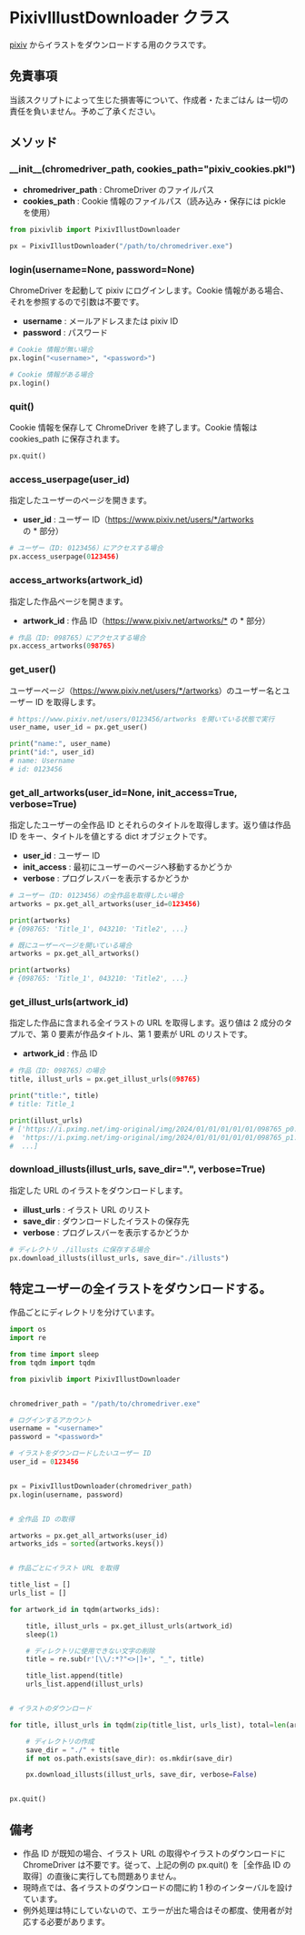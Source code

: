 # PixivIllustDownloader クラス

[pixiv](https://www.pixiv.net/) からイラストをダウンロードする用のクラスです。



## 免責事項

当該スクリプトによって生じた損害等について、作成者・たまごはん は一切の責任を負いません。予めご了承ください。



## メソッド

### \_\_init\_\_(chromedriver\_path, cookies\_path="pixiv\_cookies.pkl")

- **chromedriver\_path** : ChromeDriver のファイルパス
- **cookies\_path** : Cookie 情報のファイルパス（読み込み・保存には pickle を使用）

```python
from pixivlib import PixivIllustDownloader

px = PixivIllustDownloader("/path/to/chromedriver.exe")
```



### login(username=None, password=None)

ChromeDriver を起動して pixiv にログインします。Cookie 情報がある場合、それを参照するので引数は不要です。

- **username** : メールアドレスまたは pixiv ID
- **password** : パスワード

```python
# Cookie 情報が無い場合
px.login("<username>", "<password>")

# Cookie 情報がある場合
px.login()
```



### quit()

Cookie 情報を保存して ChromeDriver を終了します。Cookie 情報は cookies_path に保存されます。

```python
px.quit()
```



### access\_userpage(user\_id)

指定したユーザーのページを開きます。

- **user\_id** : ユーザー ID（<https://www.pixiv.net/users/*/artworks> の \* 部分）

```python
# ユーザー（ID: 0123456）にアクセスする場合
px.access_userpage(0123456)
```



### access\_artworks(artwork\_id)

指定した作品ページを開きます。

- **artwork\_id** : 作品 ID（<https://www.pixiv.net/artworks/*> の \* 部分）

```python
# 作品（ID: 098765）にアクセスする場合
px.access_artworks(098765)
```



### get\_user()

ユーザーページ（<https://www.pixiv.net/users/*/artworks>）のユーザー名とユーザー ID を取得します。

```python
# https://www.pixiv.net/users/0123456/artworks を開いている状態で実行
user_name, user_id = px.get_user()

print("name:", user_name)
print("id:", user_id)
# name: Username
# id: 0123456
```



### get\_all\_artworks(user\_id=None, init\_access=True, verbose=True)

指定したユーザーの全作品 ID とそれらのタイトルを取得します。返り値は作品 ID をキー、タイトルを値とする dict オブジェクトです。

- **user\_id** : ユーザー ID
- **init\_access** : 最初にユーザーのページへ移動するかどうか
- **verbose** : プログレスバーを表示するかどうか

```python
# ユーザー（ID: 0123456）の全作品を取得したい場合
artworks = px.get_all_artworks(user_id=0123456)

print(artworks)
# {098765: 'Title_1', 043210: 'Title2', ...}

# 既にユーザーページを開いている場合
artworks = px.get_all_artworks()

print(artworks)
# {098765: 'Title_1', 043210: 'Title2', ...}
```



### get\_illust\_urls(artwork\_id)

指定した作品に含まれる全イラストの URL を取得します。返り値は 2 成分のタプルで、第 0 要素が作品タイトル、第 1 要素が URL のリストです。

- **artwork\_id** : 作品 ID

```python
# 作品（ID: 098765）の場合
title, illust_urls = px.get_illust_urls(098765)

print("title:", title)
# title: Title_1

print(illust_urls)
# ['https://i.pximg.net/img-original/img/2024/01/01/01/01/01/098765_p0.jpg',
#  'https://i.pximg.net/img-original/img/2024/01/01/01/01/01/098765_p1.jpg',
#  ...]
```


### download\_illusts(illust\_urls, save\_dir=".", verbose=True)

指定した URL のイラストをダウンロードします。

- **illust\_urls** : イラスト URL のリスト
- **save\_dir** : ダウンロードしたイラストの保存先
- **verbose** : プログレスバーを表示するかどうか

```python
# ディレクトリ ./illusts に保存する場合
px.download_illusts(illust_urls, save_dir="./illusts")
```



## 特定ユーザーの全イラストをダウンロードする。

作品ごとにディレクトリを分けています。

```python
import os
import re

from time import sleep
from tqdm import tqdm

from pixivlib import PixivIllustDownloader


chromedriver_path = "/path/to/chromedriver.exe"

# ログインするアカウント
username = "<username>"
password = "<password>"

# イラストをダウンロードしたいユーザー ID
user_id = 0123456


px = PixivIllustDownloader(chromedriver_path)
px.login(username, password)


# 全作品 ID の取得

artworks = px.get_all_artworks(user_id)
artworks_ids = sorted(artworks.keys())


# 作品ごとにイラスト URL を取得

title_list = []
urls_list = []

for artwork_id in tqdm(artworks_ids):

    title, illust_urls = px.get_illust_urls(artwork_id)
    sleep(1)

    # ディレクトリに使用できない文字の削除
    title = re.sub(r'[\\/:*?"<>|]+', "_", title)

    title_list.append(title)
    urls_list.append(illust_urls)


# イラストのダウンロード

for title, illust_urls in tqdm(zip(title_list, urls_list), total=len(artworks_ids)):

    # ディレクトリの作成
    save_dir = "./" + title
    if not os.path.exists(save_dir): os.mkdir(save_dir)

    px.download_illusts(illust_urls, save_dir, verbose=False)


px.quit()
```



## 備考

- 作品 ID が既知の場合、イラスト URL の取得やイラストのダウンロードに ChromeDriver は不要です。従って、上記の例の px.quit() を［全作品 ID の取得］の直後に実行しても問題ありません。
- 現時点では、各イラストのダウンロードの間に約 1 秒のインターバルを設けています。
- 例外処理は特にしていないので、エラーが出た場合はその都度、使用者が対応する必要があります。
